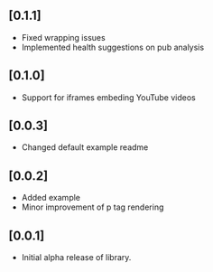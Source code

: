 ## [0.1.1]
* Fixed wrapping issues
* Implemented health suggestions on pub analysis

## [0.1.0]
* Support for iframes embeding YouTube videos

## [0.0.3]
* Changed default example readme

## [0.0.2]
* Added example
* Minor improvement of p tag rendering

## [0.0.1]
* Initial alpha release of library.

